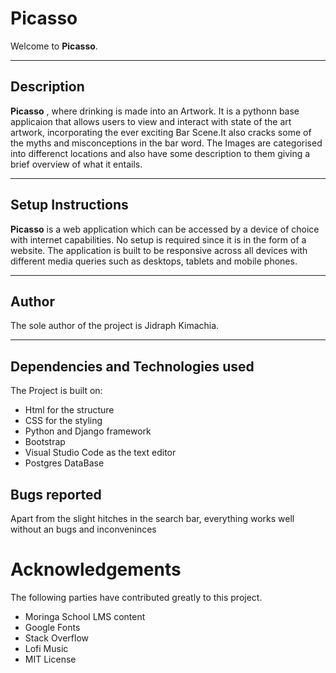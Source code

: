 # Picasso

Welcome to **Picasso**.
<hr>

## Description

**Picasso** , where drinking is made into an Artwork. It is a pythonn base applicaion that allows users to view and interact with state of the art artwork, incorporating the ever exciting Bar Scene.It also cracks some of the myths and misconceptions in the bar word.
The Images are categorised into differenct locations and also have some description to them giving a brief overview of what it entails. 

<hr>

## Setup Instructions

**Picasso** is a web application which can be accessed by a device of choice with internet capabilities. No setup is required since it is in the form of a website. The application is built to be responsive across all devices with different media queries such as desktops, tablets and mobile phones.

<hr>

## Author

The sole author of the project is Jidraph Kimachia.

<hr>

## Dependencies and Technologies used
The Project is built on:
* Html for the structure
* CSS for the styling
* Python and Django framework
* Bootstrap
* Visual Studio Code as the text editor
* Postgres DataBase

## Bugs reported
Apart from the slight hitches in the search bar, everything works well without an bugs and inconveninces

# Acknowledgements

The following parties have contributed greatly to this project. 
 * Moringa School LMS content
 * Google Fonts
 * Stack Overflow
 * Lofi Music
 * MIT License
